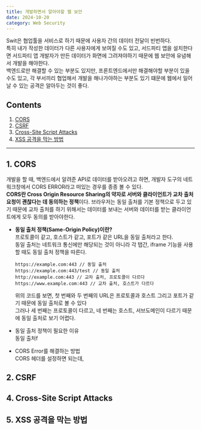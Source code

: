 ```yaml
---
title: 개발하면서 알아야할 웹 보안
date: 2024-10-20
category: Web Security
---
```


Swit은 협업툴을 서비스로 하기 때문에 사용자 간의 데이터 전달이 빈번하다.\
특히 내가 작성한 데이터가 다른 사용자에게 보여질 수도 있고, 서드파티 앱을 설치한다면 서드파티 앱 개발자가 만든 데이터가 화면에 그려져야하기 때문에 웹 보안에 유념해서 개발을 해야한다.\
백엔드로만 해결할 수 있는 부분도 있지만, 프론트엔드에서만 해결해야할 부분이 있을 수도 있고, 각 부서끼리 협업해서 개발을 해나가야하는 부분도 있기 떄문에 웹에서 일어날 수 있는 공격은 알아두는 것이 좋다.

## Contents

1. [CORS](#1-cors)
2. [CSRF](#2-csrf)
3. [Cross-Site Script Attacks](#4-cross-site-script-attacks)
4. [XSS 공격을 막는 방법](#5-xss-공격을-막는-방법)

---

## 1. CORS

개발을 할 때, 백엔드에서 알려준 API로 데이터를 받아오려고 하면, 개발자 도구의 네트워크창에서 CORS ERROR라고 떠있는 경우를 종종 볼 수 있다. \
**CORS란 Cross Origin Resource Sharing의 약자로 서버와 클라이언트가 교차 출처 요청이 괜찮다는 데 동의하는 정책**이다.
브라우저는 동일 출처를 기본 정책으로 두고 있기 때문에 교차 출처를 하기 위해서는 데이터를 보내는 서버와 데이터를 받는 클라이언트에게 모두 동의를 받아야한다.

- **동일 출처 정책(Same-Origin Policy)이란?** \
  프로토콜이 같고, 호스트가 같고, 포트가 같은 URL을 동일 출처라고 한다. \
  동일 출처는 네트워크 통신에만 해당되는 것이 아니라 각 탭간, iframe 기능을 사용할 때도 동일 출처 정책을 따른다.

  ```mdx
  https://example.com:443 // 동일 출처
  https://example.com:443/test // 동일 출처
  http://example.com:443 // 교차 출처, 프로토콜이 다르다
  https://www.example.com:443 // 교차 출처, 호스트가 다르다
  ```

  위의 코드를 보면, 첫 번째와 두 번째의 URL은 프로토콜과 호스트 그리고 포트가 같기 때문에 동일 출처로 볼 수 있다 \
  그러나 세 번째는 프로토콜이 다르고, 네 번째는 호스트, 서브도메인이 다르기 때문에 동일 출처로 보기 어렵다.

- 동일 출처 정책이 필요한 이유 \
  동일 출처f

- CORS Error를 해결하는 방법 \
  CORS 헤더를 설정하면 되는데,

## 2. CSRF

## 4. Cross-Site Script Attacks

## 5. XSS 공격을 막는 방법
